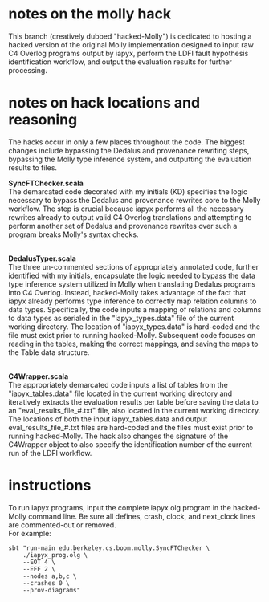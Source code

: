 # notes on the molly hack

This branch (creatively dubbed "hacked-Molly") is dedicated to hosting a hacked version of the original Molly implementation designed to input raw C4 Overlog programs output by iapyx, perform the LDFI fault hypothesis identification workflow, and output the evaluation results for further processing.

# notes on hack locations and reasoning

The hacks occur in only a few places throughout the code. The biggest changes include bypassing the Dedalus and provenance rewriting steps, bypassing the Molly type inference system, and outputting the evaluation results to files.

<b>SyncFTChecker.scala</b>
<br>
The demarcated code decorated with my initials (KD) specifies the logic necessary to bypass the Dedalus and provenance rewrites core to the Molly workflow. The step is crucial because iapyx performs all the necessary rewrites already to output valid C4 Overlog translations and attempting to perform another set of Dedalus and provenance rewrites over such a program breaks Molly's syntax checks.
<br><br>

<b>DedalusTyper.scala</b>
<br>
The three un-commented sections of appropriately annotated code, further identified with my initials, encapsulate the logic needed to bypass the data type inference system utilized in Molly when translating Dedalus programs into C4 Overlog. Instead, hacked-Molly takes advantage of the fact that iapyx already performs type inference to correctly map relation columns to data types. Specifically, the code inputs a mapping of relations and columns to data types as serialed in the "iapyx_types.data" file of the current working directory. The location of "iapyx_types.data" is hard-coded and the file must exist prior to running hacked-Molly. Subsequent code focuses on reading in the tables, making the correct mappings, and saving the maps to the Table data structure.
<br><br>


<b>C4Wrapper.scala</b>
<br>
The appropriately demarcated code inputs a list of tables from the "iapyx_tables.data" file located in the current working directory and iteratively extracts the evaluation results per table before saving the data to an "eval_results_file_#.txt" file, also located in the current working directory. The locations of both the input iapyx_tables.data and output eval_results_file_#.txt files are hard-coded and the files must exist prior to running hacked-Molly. The hack also changes the signature of the C4Wrapper object to also specify the identification number of the current run of the LDFI workflow. 

# instructions

To run iapyx programs, input the complete iapyx olg program in the hacked-Molly command line. Be sure all defines, crash, clock, and next_clock lines are commented-out or removed.
<br>
For example:
```
sbt "run-main edu.berkeley.cs.boom.molly.SyncFTChecker \
	./iapyx_prog.olg \
	--EOT 4 \
	--EFF 2 \
	--nodes a,b,c \
	--crashes 0 \
	--prov-diagrams"
```
